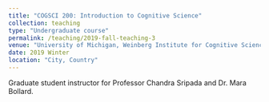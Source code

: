 ```yaml
---
title: "COGSCI 200: Introduction to Cognitive Science"
collection: teaching
type: "Undergraduate course"
permalink: /teaching/2019-fall-teaching-3
venue: "University of Michigan, Weinberg Institute for Cognitive Science"
date: 2019 Winter
location: "City, Country"
---
```

Graduate student instructor for Professor Chandra Sripada and Dr. Mara Bollard.

